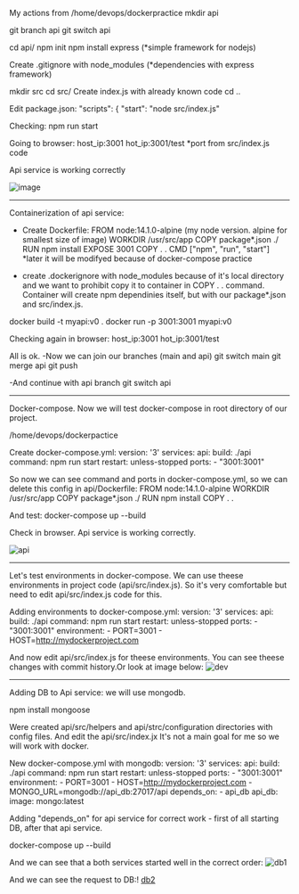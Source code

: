 My actions from /home/devops/dockerpractice
mkdir api

git branch api
git switch api

cd api/
npm init
npm install express (*simple framework for nodejs)

Create .gitignore with node_modules (*dependencies with express framework)

mkdir src
cd src/
Create index.js with already known code
cd ..

Edit package.json:
  "scripts": {
    "start": "node src/index.js"

Checking:
npm run start

Going to browser:
host_ip:3001
hot_ip:3001/test
*port from src/index.js code

Api service is working correctly

![image](https://user-images.githubusercontent.com/103497695/192517617-95002e74-a5aa-41bb-a913-1cbf3eeeec28.png)

-------------------------------------------
Сontainerization of api service:

- Create Dockerfile:
FROM node:14.1.0-alpine  (my node version. alpine for smallest size of image)
WORKDIR /usr/src/app
COPY package*.json ./
RUN npm install
EXPOSE 3001
COPY . .
CMD ["npm", "run", "start"]
*later it will be modifyed because of docker-compose practice

- create .dockerignore with node_modules because of it's local directory and we want to 
prohibit copy it to container in COPY . . command. Container will create npm dependinies itself, but with our package*.json and src/index.js.

docker build -t myapi:v0 .
docker run -p 3001:3001 myapi:v0

Checking again in browser:
host_ip:3001
hot_ip:3001/test

All is ok.
-Now we can join our branches (main and api)
git switch main
git merge api
git push

-And continue with api branch
git switch api

----------------------------------------------------------------
Docker-compose. Now we will test docker-compose in root directory of our project.

/home/devops/dockerpactice

Create docker-compose.yml:
version: '3'
services:
  api:
    build: ./api
    command: npm run start
    restart: unless-stopped
    ports:
      - "3001:3001"

So now we can see command and ports in docker-compose.yml, so we can delete this config in api/Dockerfile:
FROM node:14.1.0-alpine
WORKDIR /usr/src/app
COPY package*.json ./
RUN npm install
COPY . .

And test:
docker-compose up --build

Check in browser. Api service is working correctly.

![api](https://user-images.githubusercontent.com/103497695/192517589-afaeadd7-ac90-4fd9-acc8-8fe62feb0226.png)

----------------------------------------------------
Let's test environments in docker-compose. We can use theese environments in project code (api/src/index.js).
So it's very comfortable but need to edit api/src/index.js code for this.

Adding environments to docker-compose.yml:
version: '3'
services:
  api:
    build: ./api
    command: npm run start
    restart: unless-stopped
    ports:
      - "3001:3001"
    environment:
      - PORT=3001
      - HOST=http://mydockerproject.com

And now edit api/src/index.js for theese environments. You can see theese changes with commit history.Or look at image below:
![dev](https://user-images.githubusercontent.com/103497695/191286412-6133043a-67c3-4ff2-afe9-6f816395f6df.png)

-----------------------------------------------------

Adding DB to Api service:
we will use mongodb.

npm install mongoose

Were created api/src/helpers and api/strc/configuration directories with config files. And edit the api/src/index.jx
It's not a main goal for me so we will work with docker. 

New docker-compose.yml with mongodb:
version: '3'
services:
  api:
    build: ./api
    command: npm run start
    restart: unless-stopped
    ports:
      - "3001:3001"
    environment:
      - PORT=3001
      - HOST=http://mydockerproject.com
      - MONGO_URL=mongodb://api_db:27017/api
    depends_on:
      - api_db
  api_db:
    image: mongo:latest

Adding "depends_on" for api service for correct work - first of all starting DB, after that api service.

docker-compose up --build

And we can see that a both services started well in the correct order:
![db1](https://user-images.githubusercontent.com/103497695/192515524-e31735ca-57db-44b9-bcce-df59b0ee0098.png)

And we can see the request to DB:!
[db2](https://user-images.githubusercontent.com/103497695/192515614-2cc743b5-5a35-4dc5-b318-b3e13c4029da.png)





